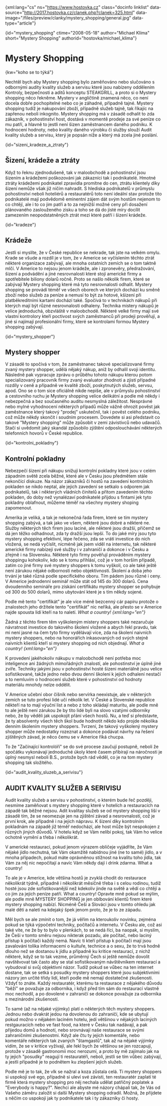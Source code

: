
{xml:lang="cs" ns="https://www.hostovka.cz" class="docinfo linklist" data-source="http://2017.hostovka.cz/clanek.php?clanek=325.html" data-image="/files/preview/clanky/mystery_shopping/general.jpg" data-type="article"}

{id="mystery\_shopping" ctime="2008-05-18" author="Michael Klíma" short="Mystery Shopping" authorid="hostovka/michael\_klima"}

# Mystery Shopping

<!-- generated attribute kw by user_udpatekw.sh on 2019-03-13, do not edit -->

{kw="koho se to týká"}

Nechtěl bych aby Mystery shopping bylo zaměňováno nebo slučováno s odbornými audity kvality služeb a servisu které jsou nabízeny oddělením Kontroly, bezpečnosti a aditů konceptu STEAKGRILL, a proto si o Mystery shopping něco řekněme. Mystery v angličtině znamená něco, co není docela dobře pochopitelné nebo co je záhadné, případně tajné. Mystery shopping tudíž je nakupování zboží, případně služeb tajně, tak říkajíc na zapřenou neboli inkognito. Mystery shopping má v zásadě odhalit to zda zákazník, v pohostinství host, dostává v momentě prodeje za své peníze co mu patří, a hlavně to jestli není šizen zaměstnancem daného podniku. K hodnocení hodnoty, nebo kvality daného výrobku či služby slouží Audit kvality služeb a servisu, který je popsán níže a který má zcela jiné poslání.

{id="sizeni\_kradeze\_a_ztraty"}

## Šizení, krádeže a ztráty

Když to řeknu zjednodušeně, tak v maloobchodě a pohostinství jsou šizením a krádežemi poškozováni jak zákazníci tak i podnikatelé. Hmotné ztráty krádežemi podnikatel zpravidla promítne do cen, ztrátu klientely díky šizení nemůže však již ničím nahradit. S hlediska podnikatelů v průmyslu pohostinství neboli hoteliérů a restauratérů toto není ideální stav protože tito podnikatelé mají podvědomě eminentní zájem dát svým hostům nejenom to co chtějí, ale i to co jim patří a to za nejnižší možné ceny při dosažení plánovaného zaslouženého zisku a toho se dá do jisté míry docílit zamezením neopodstatněných ztrát mezi které patří i šizení krádeže.

{id="kradeze"}

## Krádeže

Jestli si myslíte, že v České republice se nekrade, tak jste na velkém omylu. Krade se všude a rozdíl je v tom, že v Americe se vyčíslením těchto ztrát některé organizace zabývají, ale mnoha ostatních zemích se o tom taktně mlčí. V Americe to nejsou jenom krádeže, ale i zpronevěry, předražování, šizení a podvádění a jiné nesrovnalosti které stojí americké firmy a spotřebitele biliony dolarů ročně. Proto se našlo několik firem, které se zabývají Mystery shopping které má tyto nesrovnalosti odhalit. Mystery shopping se provádí téměř ve všech oborech ve kterých dochází ku směně zboží nebo služeb za peníze a nemusí to být za hotové, kšizení při platběkreditními kartami dochází také. Spočívá to v technikách nákupů při kterých mají být různé nesrovnalosti odhaleny. Technika mistery nákupů je velice jednoduchá, obzvláště v maloobchodě. Některé velké firmy mají své vlastní kontrolory kteří poctivost svých zaměstnanců při prodeji prověřují, a jiné si najímají profesionální firmy, které se kontrolami formou Mystery shopping zabývají.

{id="mystery_shopper"}

## Mystery shopper

V zásadě to spočívá v tom, že zaměstnanec takové specializované firmy zvaný mystery shopper, udělá nějaký nákup, aniž by odhalil svoji identitu. Následně pak vypracuje zprávu o průběhu tohoto nákupu kterou potom specializovaný pracovník firmy zvaný evaluator zhodnotí a zjistí případné rozdíly v ceně a případně ve kvalitě zboží, poskytnutých služeb, servsu, apod. Ono se o tom sice oficiálně nikde nepíše, ale v průmyslu pohostinství a cestovního ruchu je Mystery shopping velice delikátní a podle mě někdy i nebezpečná a bez současného auditu nesmyslná záležitost. Nesprávné nebo mylné vyhodnocení některých případů může vážně ohrozit pověst jak zaměstnance který takový "prodej" uskutečnil, tak i pověst celého podniku, což může někdy skončit i soudním procesem. Dovedete si asi představit co takové "Mystery shopping" může způsobit v zemi závistivců nebo udavačů. Stačí si uvědomit jaký skandál způsobilo zjištění odposlouchávání některých telefonních hovorů v České republice.

{id="kontrolni_pokladny"}

## Kontrolní pokladny

Nebezpečí šizení při nákupu snižují kontrolní pokladny které jsou v celém západním světě zcela běžné, které ale v Česku jsou předmětem stále nekončící diskuze. Na názor zákazníků či hostů na zavedení kontrolních pokladen se nikdo neptal, ale jejich zavedení se setkalo s odporem jak podnikatelů, tak i některých vládních činitelů a přitom zavedením těchto pokladen, do doby než vynalézaví podnikatelé přijdou s fintami jek tyto pokladny oblafnout, můžeme téměř na všechny mystery shoping zapomenout.

Amerika je veliká, a tak je nekonečná řada firem, které se tím mystery shopping zabývá, a tak jako ve všem, některé jsou dobré a některé ne. Služby některých těch firem jsou laciné, ale některé jsou dražší, přičemž se dá jen těžko odhadnout, zda ty dražší jsou lepší. To do jaké míry jsou tyto mystery shopping efektivní, lépe řečeno, zda se vrátí investice do nich vložená, se nedá vyčíslit, nicméně jak jsem viděl na internetu, tak některé americké firmy nabízejí své služby i v zahraničí a dokonce i v Česku a zřejmě i na Slovensku. Některé tyto firmy pověřují prováděním mystery shoppingu kohokoliv, kdo se k tomu přihlásí, což je v tom horším případě, zatím co jiné firmy své mystery shoppers k tomu vyškolí, co ale také ještě není zárukou nějaké odbornosti nebo objektivnosti. Školení a doba jeho trvání je také různá podle specifického oboru. Tím pádem jsou různé i ceny. V Americe jednodenní seminář může stát od 145 do 300 dolarů. Cena dvoudenního semináře pro získání certifikátu mystery shopper se pohybuje od 300 do 500 dolarů, mimo ubytování které je s tím někdy sojené.

Podle mě tento "certifikát" je ale více méně bezcenný cár papíru protože o znalostech jeho držitele tento "certifikát" nic neříká, ale přesto se v Americe najde spousta lidí kteří na to naletí. _What a country! {xml:lang="en"}_

Žádná z těchto firem těm vyškoleným mistery shoppers také nezaručuje návratnost investice do takového školení vložené a abych řekl pravdu, tak mi není jasné na čem tyto firmy vydělávají více, zda na školení naivních mystery shoppers, nebo na honorářích inkasovaných od svých stejně naivních klientů kteří si mystery shopping od nich objednají. _What a country! {xml:lang="en"}_

K provedení jakéhokoliv nákupu v maloobchodě není potřeba moc inteligence ani žádných mimořádných znalostí, ale pohostinství je úplně jiné zvíře. Techniky jakými jsou v pohostinství hosté šizeni materiálně jsou velice sofistikované, takže jedno nebo dvou denní školení k jejich odhalení nestačí a to nemluvím o hodnocení služeb které v pohostinství od hodnoty materiálu mnohdy nelze oddělit.

V Americe učební obor číšník nebo servírka neexistuje, ale v některých zemích se tuto profesi lidé učí několik let. V České a Slovenské republice někteří na to mají výuční list a nebo z toho skládají maturitu, ale podle mně to ale ještě není zárukou že by tito lidé byli na slovo vzatými odborníky nebo, že by věděli jak uspokojit přání všech hostů. Nu, a teď si představte, že ty absolventy všech těch škol bude hodnotit někdo kdo projde několika denním školením mystery shoppers. Tvrzení, že takový vyškolený mystery shopper může nedostatky rozeznat a dokonce podávat návrhy na řešení zjištěných závad, je něco čemu se v Americe říká chucpa.

To že "Začínající kontrolóři" se do své procese zaučují postupně, neboli že spočátku vykonávají jednoduché úkoly které časem přibírají na náročnosti je úplný nesmysl neboli B.S., protože bych rád věděl, co je na tom mystery shopping tak složitého.

{id="audit\_kvality\_sluzeb\_a\_serivisu"}

## AUDIT KVALITY SLUŽEB A SERIVISU

Audit kvality služeb a servisu v pohostinství, o kterém bude řeč později, nesmíme zaměňovat s mystery shopping které v hotelích a restauracích na západě tak běžné nejsou. Adit kvalitay služeb se od mystery shopping liší v zásadě tím, že se neomezuje jen na zjištění závad a nesrovnalostí, což je první krok, ale případně i na jejich nápravu. K šizení díky kontrolním pokladnám na západě již téměř nedochází, ale host může být nespokojen z různých jiných důvodů. V hotelu když se Vám nelíbí pokoj, tak Vám ho velice ochotně vymění a třeba i několikrát.

V americké restauraci, pokud jenom výrazem obličeje vyjádříte, že Vám nějaké jídlo nechutná, tak Vám okamžitě nabídnou jiné (ne to samé) jídlo, a v mnoha případech, pokud máte oprávněnou stížnost na kvalitu toho jídla, tak Vám za něj nic nepočítají a navíc Vám někdy dají i drink zdarma. What a country!

To ale je v Americe, kde většina hostů je zvyklá chodit do restaurace několikrát týdně, případně i několikrát měsíčně třeba i s celou rodinou, tudíž hosté jsou zde sofistikovanější než kdekoliv jinde na světě a vědí co chtějí a co jim za jejich peníze patří. What a country! Opravte mně pokud se mýlím, ale podle mně MYSTERY SHOPPING je jen oblbování klientů firem které mystery shopping nabízí. Nicméně Češi a Slováci jsou v tomto ohledu jak malé děti a naletí na kdejaký špek jenom proto, že je to ze západu.

Měl bych se ale zmínit o tom, že já věřím na kteroukoliv novinku, zejména pokud se týká výpočetní techniky, počítačů a internetu. V Česku ale, což asi také víte, ne že by to bylo v plenkách, to se nedá říci, ba naopak, si myslím, že Češi v tomto směru nejsou nikterak pozadu, ale počítač, nebo laciný přístup k počítači každý nemá. Navíc ti kteří přístup k počítači mají jsou zavalováni tolika informacemi o kultuře, technice a o sexu, že to trvá hodně dlouho než se dostanou k jídlu a případně ku kritice restaurací, z nichž některé, když se to tak vezme, průměrný Čech si ještě nemůže dovolit navštěvovat tak často aby se stal sofistikovaným návštěvníkem restaurací a vybudoval si svůj objektivní názor. Tudíž pokud se vůbec na ten internet dostane, tak se setká s posudky mystery shoppers které jsou subjektivními názory jen určité třídy lidí, kteří podle mě nemají dostatečné zkušenosti. Vždyť to znáte. Každý restauratér, kterému ta restaurace z nějakého důvodu "běží" se považuje za odborníka, i když před tím sám do restaurací vlastně moc nechodil, a po dovolené v zahraničí se dokonce považuje za odborníka s mezinárodní zkušeností.

To samé (až na nějaké výjimky) platí o některých těch mystery shoppers. Jednou nebo dvakrát jedou na dovolenou do zahraničí, kde se ubytují pokud možno v nějakém laciném hotelu, jedí většinou v nějakých laciných restgauracích nebo ve fast food, na které v Česku tak nadávají, a pak přijedou domů a hodnotí, nebo srovnávají naše restaurace se svými zahraničními zkušenostmi. Když ale čtu ty jejich komentáře, nebo komentáře některých tak zvaných "štamgastů", tak až na nějaké výjimky vidím, že se v kritice vyžívají, ale řekl bych že většinou se jen rozcapují, protože v zásadě gastronomii moc nerozumí, a proto by mě zajímalo jak na ty jejich "posudky" reagují ti restauratéři, neboli, jestli se tím vůbec zabývají, a jestli případně je to podnětem ku zlepšení jejich služeb.

Podle mě je to tak, že vlk se nažral a koza zůstala celá. Ti mystery shoppers si uspokojí své ego, případně si uleví své závisti, ten restauratér zaplatí té firmě která mystery shopping pro něj nechala udělat patřičný poplatek a "Everybody is happy?". Nechci ale abyste mé názory chápali tak, že Vás od Vašeho záměru založit si další Mystery shopping odradil. Možná, že přijdete s něčím co uspokojí jak ty podnikatele tak i ty zákazníky či hosty.

